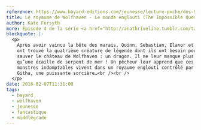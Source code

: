 ```yaml
---
reference: https://www.bayard-editions.com/jeunesse/lecture-poche/des-9-ans/le-monde-englouti
title: Le royaume de Wolfhaven - Le monde englouti (The Impossible Quest -The Drowned Kingdom)
author: Kate Forsyth
more: Épisode 4 de la série <a href="http://anathriveline.tumblr.com/tagged/wolfhaven">Wolfhaven</a>
blockquote: |-
  <p>
    Après avoir vaincu la bête des marais, Quinn, Sebastian, Elanor et Tom
    ont trouvé la quatrième créature de légende dont ils ont besoin pour
    sauver le château de Wolfhaven : un dragon. Il ne leur manque plus
    qu’une écaille de serpent de mer ! Un pêcheur leur apprend que ces
    monstres indomptables vivent dans un royaume englouti contrôlé par
    Githa, une puissante sorcière…<br /><br />
  </p>
date: 2018-02-07T11:31:00
tags:
  - bayard
  - wolfhaven
  - jeunesse
  - fantastique
  - middlegrade
---
```

